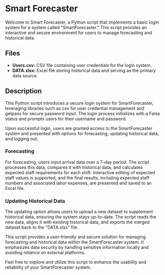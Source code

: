 # Smart Forecaster

Welcome to Smart Forecaster, a Python script that implements a basic login system for a system called "SmartForecaster." This script provides an interactive and secure environment for users to manage forecasting and historical data.

## Files

- **Users.csv:** CSV file containing user credentials for the login system.
- **DATA.xlsx:** Excel file storing historical data and serving as the primary data source.

## Description

This Python script introduces a secure login system for SmartForecaster, leveraging libraries such as csv for user credential management and getpass for secure password input. The login process initializes with a False status and prompts users for their username and password.

Upon successful login, users are granted access to the SmartForecaster system and presented with options for forecasting, updating historical data, and logging out.

### Forecasting

For forecasting, users input arrival data over a 7-day period. The script processes this data, compares it with historical data, and calculates expected staff requirements for each shift. Interactive editing of expected staff values is supported, and the final results, including expected staff numbers and associated labor expenses, are presented and saved to an Excel file.

### Updating Historical Data

The updating option allows users to upload a new dataset to supplement historical data, ensuring the system stays up-to-date. The script reads the new data, aligns it with existing historical data, and exports the merged dataset back to the "DATA.xlsx" file.

This script provides a user-friendly and secure solution for managing forecasting and historical data within the SmartForecaster system. It emphasizes data security by handling sensitive information locally and avoiding reliance on external platforms.

Feel free to explore and utilize this script to enhance the usability and reliability of your SmartForecaster system.
